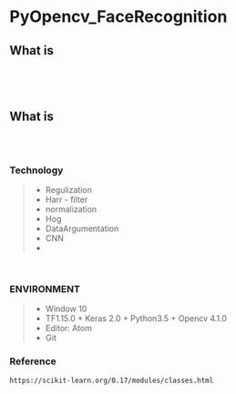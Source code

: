 # PyOpencv_FaceRecognition

## What is 

```


```
<br>

## What is 
```

```

<br>

### Technology
> * Regulization<br>
> * Harr - filter<br>
> * normalization<br>
> * Hog<br>
> * DataArgumentation<br>
> * CNN<br>
> * 

<br>

### ENVIRONMENT
> * Window 10<br>
> * TF1.15.0 + Keras 2.0 + Python3.5 + Opencv 4.1.0<br>
> * Editor: Atom<br>
> * Git<br>

### Reference

```
https://scikit-learn.org/0.17/modules/classes.html


```

